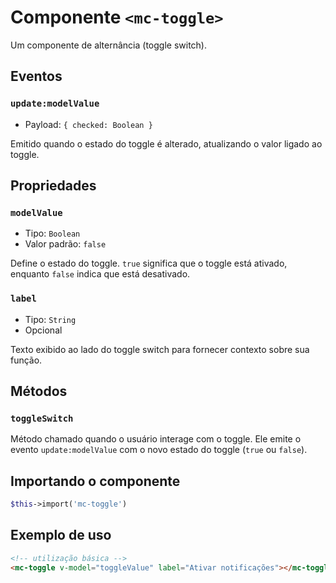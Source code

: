 # Componente `<mc-toggle>`

Um componente de alternância (toggle switch).

## Eventos

### `update:modelValue`

- Payload: `{ checked: Boolean }`

Emitido quando o estado do toggle é alterado, atualizando o valor ligado ao toggle.

## Propriedades

### `modelValue`

- Tipo: `Boolean`
- Valor padrão: `false`

Define o estado do toggle. `true` significa que o toggle está ativado, enquanto `false` indica que está desativado.

### `label`

- Tipo: `String`
- Opcional

Texto exibido ao lado do toggle switch para fornecer contexto sobre sua função.

## Métodos

### `toggleSwitch`

Método chamado quando o usuário interage com o toggle. Ele emite o evento `update:modelValue` com o novo estado do toggle (`true` ou `false`).

## Importando o componente

```php
$this->import('mc-toggle')
```

## Exemplo de uso

```html
<!-- utilização básica -->
<mc-toggle v-model="toggleValue" label="Ativar notificações"></mc-toggle>
